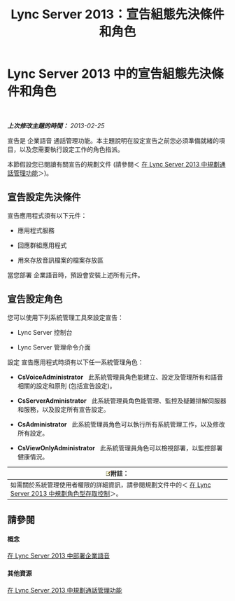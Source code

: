﻿---
title: Lync Server 2013：宣告組態先決條件和角色
TOCTitle: 宣告組態先決條件和角色
ms:assetid: 82f2dfe9-4c5e-4d65-96a1-96495d506ea4
ms:mtpsurl: https://technet.microsoft.com/zh-tw/library/Gg398658(v=OCS.15)
ms:contentKeyID: 49291504
ms.date: 08/10/2015
mtps_version: v=OCS.15
ms.translationtype: HT
---

# Lync Server 2013 中的宣告組態先決條件和角色

 

_**上次修改主題的時間：** 2013-02-25_

宣告是 企業語音 通話管理功能。本主題說明在設定宣告之前您必須準備就緒的項目，以及您需要執行設定工作的角色指派。

本節假設您已閱讀有關宣告的規劃文件 (請參閱＜ [在 Lync Server 2013 中規劃通話管理功能](lync-server-2013-planning-for-call-management-features.md)＞)。

## 宣告設定先決條件

宣告應用程式須有以下元件：

  - 應用程式服務

  - 回應群組應用程式

  - 用來存放音訊檔案的檔案存放區

當您部署 企業語音時，預設會安裝上述所有元件。

## 宣告設定角色

您可以使用下列系統管理工具來設定宣告：

  - Lync Server 控制台

  - Lync Server 管理命令介面

設定 宣告應用程式時須有以下任一系統管理角色：

  - **CsVoiceAdministrator**   此系統管理員角色能建立、設定及管理所有和語音相關的設定和原則 (包括宣告設定)。

  - **CsServerAdministrator**   此系統管理員角色能管理、監控及疑難排解伺服器和服務，以及設定所有宣告設定。

  - **CsAdministrator**   此系統管理員角色可以執行所有系統管理工作，以及修改所有設定。

  - **CsViewOnlyAdministrator**   此系統管理員角色可以檢視部署，以監控部署健康情況。

<table>
<thead>
<tr class="header">
<th><img src="images/Gg398811.note(OCS.15).gif" title="note" alt="note" />附註：</th>
</tr>
</thead>
<tbody>
<tr class="odd">
<td>如需關於系統管理使用者權限的詳細資訊，請參閱規劃文件中的＜ <a href="lync-server-2013-planning-for-role-based-access-control.md">在 Lync Server 2013 中規劃角色型存取控制</a>＞。</td>
</tr>
</tbody>
</table>


## 請參閱

#### 概念

[在 Lync Server 2013 中部署企業語音](lync-server-2013-deploying-enterprise-voice.md)  

#### 其他資源

[在 Lync Server 2013 中規劃通話管理功能](lync-server-2013-planning-for-call-management-features.md)


